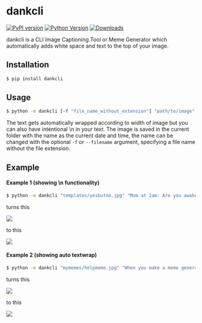 # dankcli
[![PyPI version](https://img.shields.io/pypi/v/dankcli.svg?label=PyPI)](https://pypi.org/project/dankcli/)
[![Python Version](https://img.shields.io/badge/Python-3.6%2B-blue.svg)](https://www.python.org/downloads/)
[![Downloads](https://pepy.tech/badge/dankcli)](https://pepy.tech/project/dankcli)

dankcli is a CLI Image Captioning Tool or Meme Generator which automatically adds white space and text to the top of your image.

## Installation

```bash
$ pip install dankcli
```

## Usage

```bash
$ python -m dankcli [-f "file_name_without_extension"] "path/to/image" "Meme text you want to add"
```

The text gets automatically wrapped according to width of image but you can also have intentional \n in your text.
The image is saved in the current folder with the name as the current date and time, the name can be changed with the optional `-f` or `--filename` argument, specifying a file name without the file extension. 

## Example

#### Example 1 (showing \n functionality)
```bash
$ python -m dankcli "templates/yesbutno.jpg" "Mom at 2am: Are you awake?\n\nMe:"
```
turns this

![](https://i.imgur.com/nW3XPkF.jpg)

to this

![](https://i.imgur.com/h6qgp9m.png)

#### Example 2 (showing auto textwrap)
```bash
$ python -m dankcli "mymemes/helpmeme.jpg" "When you make a meme generator but now you can't stop making memes"
```
turns this

![](https://i.imgur.com/6CDBFwF.jpg)

to this

![](https://i.imgur.com/lSBUfNb.png)

